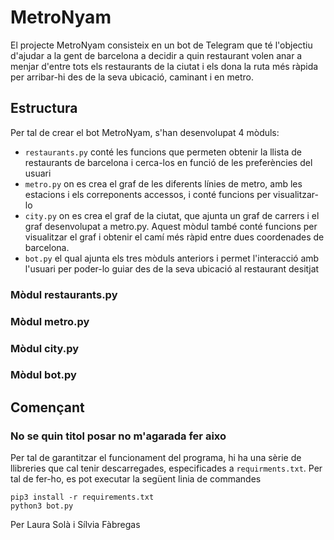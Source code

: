 # MetroNyam
El projecte MetroNyam consisteix en un bot de Telegram que té l'objectiu d'ajudar a la gent de barcelona a decidir a quin restaurant volen anar a menjar d'entre tots els restaurants de la ciutat i els dona la ruta més ràpida per arribar-hi des de la seva ubicació, caminant i en metro. 

## Estructura
Per tal de crear el bot MetroNyam, s'han desenvolupat 4 mòduls:
- `restaurants.py` conté les funcions que permeten obtenir la llista de restaurants de barcelona i cerca-los en funció de les preferències del usuari
- `metro.py` on es crea el graf de les diferents línies de metro, amb les estacions i els correponents accessos, i conté funcions per visualitzar-lo
- `city.py` on es crea el graf de la ciutat, que ajunta un graf de carrers i el graf desenvolupat a metro.py. Aquest mòdul també conté funcions per visualitzar el graf i obtenir el camí més ràpid entre dues coordenades de barcelona.
- `bot.py` el qual ajunta els tres mòduls anteriors i permet l'interacció amb l'usuari per poder-lo guiar des de la seva ubicació al restaurant desitjat

### Mòdul restaurants.py

### Mòdul metro.py

### Mòdul city.py

### Mòdul bot.py

## Començant

### No se quin titol posar no m'agarada fer aixo
Per tal de garantitzar el funcionament del programa, hi ha una sèrie de llibreries que cal tenir descarregades, especificades a `requirments.txt`. Per tal de fer-ho, es pot executar la següent linia de commandes
``` 
pip3 install -r requirements.txt 
python3 bot.py 
```


Per Laura Solà i Sílvia Fàbregas
